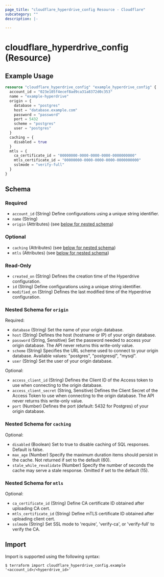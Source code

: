```yaml
---
page_title: "cloudflare_hyperdrive_config Resource - Cloudflare"
subcategory: ""
description: |-
  
---
```


# cloudflare_hyperdrive_config (Resource)



## Example Usage

```terraform
resource "cloudflare_hyperdrive_config" "example_hyperdrive_config" {
  account_id = "023e105f4ecef8ad9ca31a8372d0c353"
  name = "example-hyperdrive"
  origin = {
    database = "postgres"
    host = "database.example.com"
    password = "password"
    port = 5432
    scheme = "postgres"
    user = "postgres"
  }
  caching = {
    disabled = true
  }
  mtls = {
    ca_certificate_id = "00000000-0000-0000-0000-0000000000"
    mtls_certificate_id = "00000000-0000-0000-0000-0000000000"
    sslmode = "verify-full"
  }
}
```

<!-- schema generated by tfplugindocs -->
## Schema

### Required

- `account_id` (String) Define configurations using a unique string identifier.
- `name` (String)
- `origin` (Attributes) (see [below for nested schema](#nestedatt--origin))

### Optional

- `caching` (Attributes) (see [below for nested schema](#nestedatt--caching))
- `mtls` (Attributes) (see [below for nested schema](#nestedatt--mtls))

### Read-Only

- `created_on` (String) Defines the creation time of the Hyperdrive configuration.
- `id` (String) Define configurations using a unique string identifier.
- `modified_on` (String) Defines the last modified time of the Hyperdrive configuration.

<a id="nestedatt--origin"></a>
### Nested Schema for `origin`

Required:

- `database` (String) Set the name of your origin database.
- `host` (String) Defines the host (hostname or IP) of your origin database.
- `password` (String, Sensitive) Set the password needed to access your origin database. The API never returns this write-only value.
- `scheme` (String) Specifies the URL scheme used to connect to your origin database.
Available values: "postgres", "postgresql", "mysql".
- `user` (String) Set the user of your origin database.

Optional:

- `access_client_id` (String) Defines the Client ID of the Access token to use when connecting to the origin database.
- `access_client_secret` (String, Sensitive) Defines the Client Secret of the Access Token to use when connecting to the origin database. The API never returns this write-only value.
- `port` (Number) Defines the port (default: 5432 for Postgres) of your origin database.


<a id="nestedatt--caching"></a>
### Nested Schema for `caching`

Optional:

- `disabled` (Boolean) Set to true to disable caching of SQL responses. Default is false.
- `max_age` (Number) Specify the maximum duration items should persist in the cache. Not returned if set to the default (60).
- `stale_while_revalidate` (Number) Specify the number of seconds the cache may serve a stale response. Omitted if set to the default (15).


<a id="nestedatt--mtls"></a>
### Nested Schema for `mtls`

Optional:

- `ca_certificate_id` (String) Define CA certificate ID obtained after uploading CA cert.
- `mtls_certificate_id` (String) Define mTLS certificate ID obtained after uploading client cert.
- `sslmode` (String) Set SSL mode to 'require', 'verify-ca', or 'verify-full' to verify the CA.

## Import

Import is supported using the following syntax:

```shell
$ terraform import cloudflare_hyperdrive_config.example '<account_id>/<hyperdrive_id>'
```
